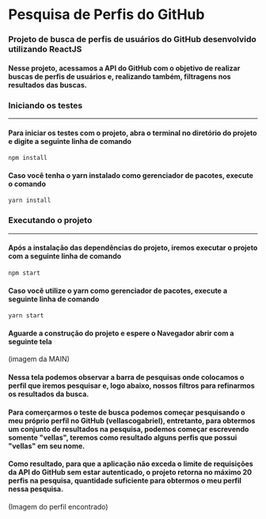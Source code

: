 #  Pesquisa de Perfis do GitHub

### Projeto de busca de perfis de usuários do GitHub desenvolvido utilizando ReactJS

#### Nesse projeto, acessamos a API do GitHub com o objetivo de realizar buscas de perfis de usuários e, realizando também, filtragens nos resultados das buscas.


### Iniciando os testes
-------
#### Para iniciar os testes com o projeto, abra o terminal no diretório do projeto e digite a seguinte linha de comando

```
npm install
```

#### Caso você tenha o yarn instalado como gerenciador de pacotes, execute o comando

```
yarn install
```

### Executando o projeto
------------
#### Após a instalação das dependências do projeto, iremos executar o projeto com a seguinte linha de comando

```
npm start
```

#### Caso você utilize o yarn como gerenciador de pacotes, execute a seguinte linha de comando
```
yarn start
```

#### Aguarde a construção do projeto e espere o Navegador abrir com a seguinte tela
(imagem da MAIN)


#### Nessa tela podemos observar a barra de pesquisas onde colocamos o perfil que iremos pesquisar e, logo abaixo, nossos filtros para refinarmos os resultados da busca.


#### Para comerçarmos o teste de busca podemos começar pesquisando o meu próprio perfil no GitHub (vellascogabriel), entretanto, para obtermos um conjunto de resultados na pesquisa, podemos começar escrevendo somente "vellas", teremos como resultado alguns perfis que possui "vellas" em seu nome.

#### Como resultado, para que a aplicação não exceda o limite de requisições da API do GitHub sem estar autenticado, o projeto retorna no máximo 20 perfis na pesquisa, quantidade suficiente para obtermos o meu perfil nessa pesquisa.

(Imagem do perfil encontrado)